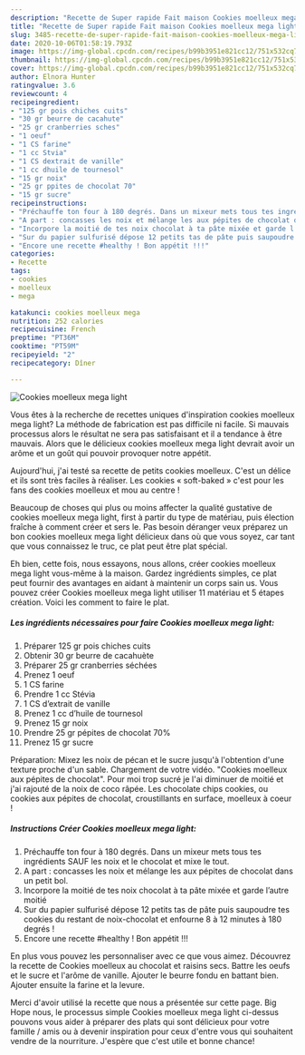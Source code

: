 ```yaml
---
description: "Recette de Super rapide Fait maison Cookies moelleux mega light"
title: "Recette de Super rapide Fait maison Cookies moelleux mega light"
slug: 3485-recette-de-super-rapide-fait-maison-cookies-moelleux-mega-light
date: 2020-10-06T01:58:19.793Z
image: https://img-global.cpcdn.com/recipes/b99b3951e821cc12/751x532cq70/cookies-moelleux-mega-light-photo-principale-de-la-recette.jpg
thumbnail: https://img-global.cpcdn.com/recipes/b99b3951e821cc12/751x532cq70/cookies-moelleux-mega-light-photo-principale-de-la-recette.jpg
cover: https://img-global.cpcdn.com/recipes/b99b3951e821cc12/751x532cq70/cookies-moelleux-mega-light-photo-principale-de-la-recette.jpg
author: Elnora Hunter
ratingvalue: 3.6
reviewcount: 4
recipeingredient:
- "125 gr pois chiches cuits"
- "30 gr beurre de cacahute"
- "25 gr cranberries sches"
- "1 oeuf"
- "1 CS farine"
- "1 cc Stvia"
- "1 CS dextrait de vanille"
- "1 cc dhuile de tournesol"
- "15 gr noix"
- "25 gr ppites de chocolat 70"
- "15 gr sucre"
recipeinstructions:
- "Préchauffe ton four à 180 degrés. Dans un mixeur mets tous tes ingrédients SAUF les noix et le chocolat et mixe le tout."
- "A part : concasses les noix et mélange les aux pépites de chocolat dans un petit bol."
- "Incorpore la moitié de tes noix chocolat à ta pâte mixée et garde l’autre moitié"
- "Sur du papier sulfurisé dépose 12 petits tas de pâte puis saupoudre tes cookies du restant de noix-chocolat et enfourne 8 à 12 minutes à 180 degrés !"
- "Encore une recette #healthy ! Bon appétit !!!"
categories:
- Recette
tags:
- cookies
- moelleux
- mega

katakunci: cookies moelleux mega 
nutrition: 252 calories
recipecuisine: French
preptime: "PT36M"
cooktime: "PT59M"
recipeyield: "2"
recipecategory: Dîner

---
```



![Cookies moelleux mega light](https://img-global.cpcdn.com/recipes/b99b3951e821cc12/751x532cq70/cookies-moelleux-mega-light-photo-principale-de-la-recette.jpg)

Vous êtes à la recherche de recettes uniques d'inspiration cookies moelleux mega light? La méthode de fabrication est pas difficile ni facile. Si mauvais processus alors le résultat ne sera pas satisfaisant et il a tendance à être mauvais. Alors que le délicieux cookies moelleux mega light devrait avoir un arôme et un goût qui pouvoir provoquer notre appétit.

Aujourd&#39;hui, j&#39;ai testé sa recette de petits cookies moelleux. C&#39;est un délice et ils sont très faciles à réaliser. Les cookies « soft-baked » c&#39;est pour les fans des cookies moelleux et mou au centre !

Beaucoup de choses qui plus ou moins affecter la qualité gustative de cookies moelleux mega light, first à partir du type de matériau, puis élection fraîche à comment créer et sers le. Pas besoin déranger veux préparez un bon cookies moelleux mega light délicieux dans où que vous soyez, car tant que vous connaissez le truc, ce plat peut être plat spécial.


Eh bien, cette fois, nous essayons, nous allons, créer cookies moelleux mega light vous-même à la maison. Gardez ingrédients simples, ce plat peut fournir des avantages en aidant à maintenir un corps sain us. Vous pouvez créer Cookies moelleux mega light utiliser 11 matériau et 5 étapes création. Voici les comment to faire le plat.

<!--inarticleads1-->

##### Les ingrédients nécessaires pour faire Cookies moelleux mega light:

1. Préparer 125 gr pois chiches cuits
1. Obtenir 30 gr beurre de cacahuète
1. Préparer 25 gr cranberries séchées
1. Prenez 1 oeuf
1.  1 CS farine
1. Prendre 1 cc Stévia
1.  1 CS d’extrait de vanille
1. Prenez 1 cc d’huile de tournesol
1. Prenez 15 gr noix
1. Prendre 25 gr pépites de chocolat 70%
1. Prenez 15 gr sucre


Préparation: Mixez les noix de pécan et le sucre jusqu&#39;à l&#39;obtention d&#39;une texture proche d&#39;un sable. Chargement de votre vidéo. &#34;Cookies moelleux aux pépites de chocolat&#34;. Pour moi trop sucré je l&#39;ai diminuer de moitié et j&#39;ai rajouté de la noix de coco râpée. Les chocolate chips cookies, ou cookies aux pépites de chocolat, croustillants en surface, moelleux à coeur ! 

<!--inarticleads2-->

##### Instructions Créer Cookies moelleux mega light:

1. Préchauffe ton four à 180 degrés. Dans un mixeur mets tous tes ingrédients SAUF les noix et le chocolat et mixe le tout.
1. A part : concasses les noix et mélange les aux pépites de chocolat dans un petit bol.
1. Incorpore la moitié de tes noix chocolat à ta pâte mixée et garde l’autre moitié
1. Sur du papier sulfurisé dépose 12 petits tas de pâte puis saupoudre tes cookies du restant de noix-chocolat et enfourne 8 à 12 minutes à 180 degrés !
1. Encore une recette #healthy ! Bon appétit !!!


En plus vous pouvez les personnaliser avec ce que vous aimez. Découvrez la recette de Cookies moelleux au chocolat et raisins secs. Battre les oeufs et le sucre et l&#39;arôme de vanille. Ajouter le beurre fondu en battant bien. Ajouter ensuite la farine et la levure. 


Merci d'avoir utilisé la recette que nous a présentée sur cette page. Big Hope nous, le processus simple Cookies moelleux mega light ci-dessus pouvons vous aider à préparer des plats qui sont délicieux pour votre famille / amis ou à devenir inspiration pour ceux d'entre vous qui souhaitent vendre de la nourriture. J'espère que c'est utile et bonne chance!

